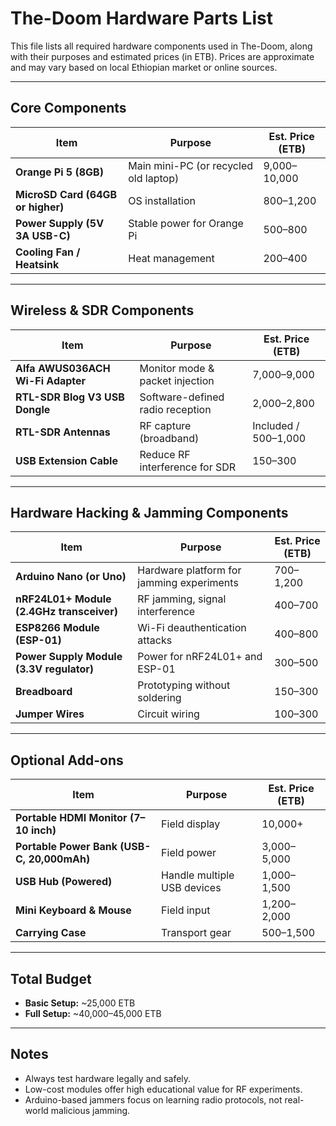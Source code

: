 # The-Doom Hardware Parts List

This file lists all required hardware components used in The-Doom, along with their purposes and estimated prices (in ETB). Prices are approximate and may vary based on local Ethiopian market or online sources.

---

## Core Components

| Item | Purpose | Est. Price (ETB) |
|------|---------|------------------|
| **Orange Pi 5 (8GB)** | Main mini-PC (or recycled old laptop) | 9,000–10,000 |
| **MicroSD Card (64GB or higher)** | OS installation | 800–1,200 |
| **Power Supply (5V 3A USB-C)** | Stable power for Orange Pi | 500–800 |
| **Cooling Fan / Heatsink** | Heat management | 200–400 |

---

## Wireless & SDR Components

| Item | Purpose | Est. Price (ETB) |
|------|---------|------------------|
| **Alfa AWUS036ACH Wi-Fi Adapter** | Monitor mode & packet injection | 7,000–9,000 |
| **RTL-SDR Blog V3 USB Dongle** | Software-defined radio reception | 2,000–2,800 |
| **RTL-SDR Antennas** | RF capture (broadband) | Included / 500–1,000 |
| **USB Extension Cable** | Reduce RF interference for SDR | 150–300 |

---

## Hardware Hacking & Jamming Components

| Item | Purpose | Est. Price (ETB) |
|------|---------|------------------|
| **Arduino Nano (or Uno)** | Hardware platform for jamming experiments | 700–1,200 |
| **nRF24L01+ Module (2.4GHz transceiver)** | RF jamming, signal interference | 400–700 |
| **ESP8266 Module (ESP-01)** | Wi-Fi deauthentication attacks | 400–800 |
| **Power Supply Module (3.3V regulator)** | Power for nRF24L01+ and ESP-01 | 300–500 |
| **Breadboard** | Prototyping without soldering | 150–300 |
| **Jumper Wires** | Circuit wiring | 100–300 |

---

## Optional Add-ons

| Item | Purpose | Est. Price (ETB) |
|------|---------|------------------|
| **Portable HDMI Monitor (7–10 inch)** | Field display | 10,000+ |
| **Portable Power Bank (USB-C, 20,000mAh)** | Field power | 3,000–5,000 |
| **USB Hub (Powered)** | Handle multiple USB devices | 1,000–1,500 |
| **Mini Keyboard & Mouse** | Field input | 1,200–2,000 |
| **Carrying Case** | Transport gear | 500–1,500 |

---

## Total Budget

- **Basic Setup:** ~25,000 ETB  
- **Full Setup:** ~40,000–45,000 ETB

---

## Notes

- Always test hardware legally and safely.
- Low-cost modules offer high educational value for RF experiments.
- Arduino-based jammers focus on learning radio protocols, not real-world malicious jamming.

